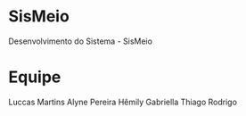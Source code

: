 # SisMeio
Desenvolvimento do Sistema - SisMeio 

# Equipe

Luccas Martins
Alyne Pereira
Hêmily
Gabriella
Thiago
Rodrigo

###
